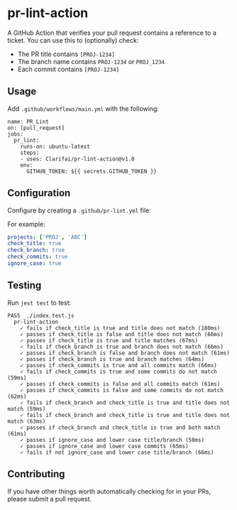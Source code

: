 # pr-lint-action

A GitHub Action that verifies your pull request contains a reference to a ticket.  You can use this to (optionally) check:

* The PR title contains `[PROJ-1234]`
* The branch name contains `PROJ-1234` or `PROJ_1234`
* Each commit contains `[PROJ-1234]`



## Usage

Add `.github/workflows/main.yml` with the following:

```
name: PR Lint
on: [pull_request]
jobs:
  pr_lint:
    runs-on: ubuntu-latest
    steps:
    - uses: Clarifai/pr-lint-action@v1.0
    env:
      GITHUB_TOKEN: ${{ secrets.GITHUB_TOKEN }}

```

## Configuration

Configure by creating a `.github/pr-lint.yml` file:

For example:

```yml
projects: ['PROJ', 'ABC']
check_title: true
check_branch: true
check_commits: true
ignore_case: true
```

## Testing

Run `jest test` to test:

```
PASS  ./index.test.js
  pr-lint-action
    ✓ fails if check_title is true and title does not match (180ms)
    ✓ passes if check_title is false and title does not match (66ms)
    ✓ passes if check_title is true and title matches (67ms)
    ✓ fails if check_branch is true and branch does not match (66ms)
    ✓ passes if check_branch is false and branch does not match (61ms)
    ✓ passes if check_branch is true and branch matches (64ms)
    ✓ passes if check_commits is true and all commits match (66ms)
    ✓ fails if check_commits is true and some commits do not match (59ms)
    ✓ passes if check_commits is false and all commits match (61ms)
    ✓ passes if check_commits is false and some commits do not match (62ms)
    ✓ fails if check_branch and check_title is true and title does not match (59ms)
    ✓ fails if check_branch and check_title is true and title does not match (63ms)
    ✓ passes if check_branch and check_title is true and both match (61ms)
    ✓ passes if ignore_case and lower case title/branch (58ms)
    ✓ passes if ignore_case and lower case commits (65ms)
    ✓ fails if not ignore_case and lower case title/branch (66ms)
```

## Contributing

If you have other things worth automatically checking for in your PRs, please submit a pull request.
